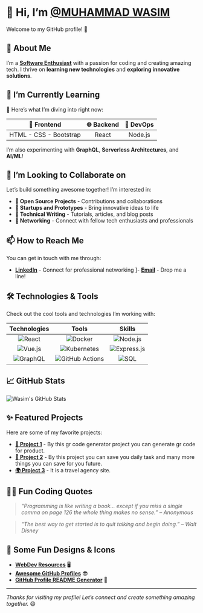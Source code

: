 # 👋 Hi, I’m [@MUHAMMAD WASIM](https://github.com/WASIM-Developer) 

Welcome to my GitHub profile! 🎉 

## 👀 About Me

I’m a **[Software Enthusiast](https://www.linkedin.com/learning/topics/software-development)** with a passion for coding and creating amazing tech. I thrive on **learning new technologies** and **exploring innovative solutions**.

## 🌱 I’m Currently Learning

🚀 Here’s what I’m diving into right now:

|       🧩 **Frontend**         |        🌐 **Backend**        |         🔧 **DevOps**       |
|:-----------------------------:|:-----------------------------:|:----------------------------:|
| HTML - CSS - Bootstrap| React | Node.js | Express.js | Python | Kubernetes | CI/CD Pipelines |

I’m also experimenting with **GraphQL**, **Serverless Architectures**, and **AI/ML**!

## 💞️ I’m Looking to Collaborate on

Let’s build something awesome together! I’m interested in:

- **🚀 Open Source Projects** - Contributions and collaborations
- **🌟 Startups and Prototypes** - Bring innovative ideas to life
- **📝 Technical Writing** - Tutorials, articles, and blog posts
- **🤝 Networking** - Connect with fellow tech enthusiasts and professionals

## 📫 How to Reach Me

You can get in touch with me through:

- **[LinkedIn](https://www.linkedin.com/in/wasim13257)** - Connect for professional networking
]- **[Email](mailto:muhammadwasim.cusit@gmail.com)** - Drop me a line!

## 🛠️ Technologies & Tools

Check out the cool tools and technologies I’m working with:

| **Technologies** | **Tools** | **Skills** |
|:----------------:|:---------:|:---------:|
| ![React](https://img.shields.io/badge/Tech-React-blue?logo=react&logoColor=white) | ![Docker](https://img.shields.io/badge/Tools-Docker-blue?logo=docker&logoColor=white) | ![Node.js](https://img.shields.io/badge/Skills-Node.js-green?logo=node.js&logoColor=white) |
| ![Vue.js](https://img.shields.io/badge/Tech-Vue.js-brightgreen?logo=vue.js&logoColor=white) | ![Kubernetes](https://img.shields.io/badge/Tools-Kubernetes-blue?logo=kubernetes&logoColor=white) | ![Express.js](https://img.shields.io/badge/Frameworks-Express.js-lightgrey?logo=express&logoColor=white) |
| ![GraphQL](https://img.shields.io/badge/Tech-GraphQL-e10098?logo=graphql&logoColor=white) | ![GitHub Actions](https://img.shields.io/badge/Tools-GitHub_Actions-2088FF?logo=github-actions&logoColor=white) | ![SQL](https://img.shields.io/badge/Skills-SQL-orange?logo=sqlite&logoColor=white) |

## 📈 GitHub Stats

![Wasim's GitHub Stats](https://github-readme-stats.vercel.app/api?username=WASIM-Developer&show_icons=true&hide_title=true&hide_border=true&count_private=true&hide=prs&include_all_commits=true&bg_color=00000000&text_color=ffffff&icon_color=61DAFB)

## ✨ Featured Projects

Here are some of my favorite projects:

- **[🚀 Project 1](https://wasim-developer.github.io/QrCodeGenerator/)** - By this gr code generator project you can generate gr code for product.
- **[🎨 Project 2](https://wasim-developer.github.io/To-Do-list/)** - By this project you can save you daily task and many more things you can save for you future.
- **[🌍 Project 3](https://wasim-developer.github.io/TRAVEL-AGENCY-/)** - It is a travel agency site.

## 🧑‍💻 Fun Coding Quotes

> *“Programming is like writing a book... except if you miss a single comma on page 126 the whole thing makes no sense.” – Anonymous*

> *“The best way to get started is to quit talking and begin doing.” – Walt Disney*

## 🧩 Some Fun Designs & Icons

- **[WebDev Resources](https://www.webdevresources.com/)** 🖥️
- **[Awesome GitHub Profiles](https://github.com/sdmg15/awesome-github-profile-readme)** 😎
- **[GitHub Profile README Generator](https://github.com/rahuldkjain/github-profile-readme-generator)** 🤖

---

*Thanks for visiting my profile! Let’s connect and create something amazing together.* 😄

